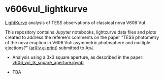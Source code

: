 # v606vul_lightkurve
[LightKurve](https://github.com/lightkurve/lightkurve) analysis of TESS observations of classical nova V606 Vul

This repository contains Jupyter notebooks, lightcurve data files and plots 
created to address the referee's comments on the paper 
"TESS photometry of the nova eruption in V606 Vul: asymmetric photosphere and multiple ejections?" 
([arXiv e-print](https://arxiv.org/abs/2311.04903)) submitted to ApJ. 

* Analysis using a 3x3 square aperture, as described in the paper: [v606_vul_lk_square_aperture.ipynb](v606_vul_lk_square_aperture.ipynb)

* TBA


